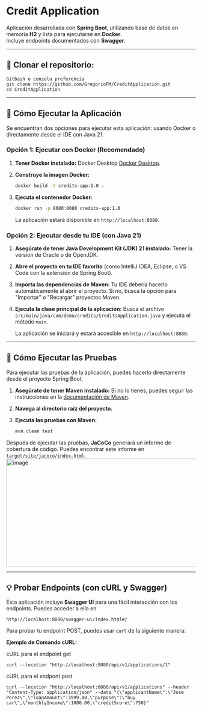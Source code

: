 # Credit Application

Aplicación desarrollada con **Spring Boot**, utilizando base de datos en memoria **H2** y lista para ejecutarse en **Docker**.  
Incluye endpoints documentados con **Swagger**.

---


## 🚀 Clonar el repositorio:
    Gitbash o consola preferencia
    git clone https://github.com/GregorioPM/CreditApplication.git
    cd CreditApplication
    
---
## 🚀 Cómo Ejecutar la Aplicación

Se encuentran dos opciones para ejecutar esta aplicación: usando Docker o directamente desde el IDE con Java 21.

### Opción 1: Ejecutar con Docker (Recomendado)

1.  **Tener Docker instalado:** Docker Desktop [Docker Desktop](https://www.docker.com/products/docker-desktop/).

2.  **Construye la imagen Docker:**
    ```bash
    docker build -t credits-app:1.0 .
    ```

3.  **Ejecuta el contenedor Docker:**
    ```bash
    docker run -p 8080:8080 credits-app:1.0
    ```
    La aplicación estará disponible en `http://localhost:8080`.

### Opción 2: Ejecutar desde tu IDE (con Java 21)

1.  **Asegúrate de tener Java Development Kit (JDK) 21 instalado:** Tener la version de Oracle o de OpenJDK.

2.  **Abre el proyecto en tu IDE favorito** (como IntelliJ IDEA, Eclipse, o VS Code con la extensión de Spring Boot).

3.  **Importa las dependencias de Maven:** Tu IDE debería hacerlo automáticamente al abrir el proyecto. Si no, busca la opción para "Importar" o "Recargar" proyectos Maven.

4.  **Ejecuta la clase principal de la aplicación:** Busca el archivo `src/main/java/com/demo/credits/CreditsApplication.java` y ejecuta el método `main`.

    La aplicación se iniciará y estará accesible en `http://localhost:8080`.

---

## 🧪 Cómo Ejecutar las Pruebas

Para ejecutar las pruebas de la aplicación, puedes hacerlo directamente desde el proyecto Spring Boot.

1.  **Asegúrate de tener Maven instalado:** Si no lo tienes, puedes seguir las instrucciones en la [documentación de Maven](https://maven.apache.org/install.html).

2.  **Navega al directorio raíz del proyecto.**

3.  **Ejecuta las pruebas con Maven:**
    ```bash
    mvn clean test
    ```
 Después de ejecutar las pruebas, **JaCoCo** generará un informe de cobertura de código. Puedes encontrar este informe en `target/site/jacoco/index.html`.
<img width="1610" height="287" alt="image" src="https://github.com/user-attachments/assets/8689d820-4f3d-4812-b82d-ccc5fbe03713" />

---

## 💡 Probar Endpoints (con cURL y Swagger)

Esta aplicación incluye **Swagger UI** para una fácil interacción con los endpoints. Puedes acceder a ella en 

```
http://localhost:8080/swagger-ui/index.html#/
```

Para probar tu endpoint POST, puedes usar `curl` de la siguiente manera:

**Ejemplo de Comando cURL:**


cURL para el endpoint get
```
curl --location "http://localhost:8080/api/v1/applications/1"
```

cURL para el endpont post

```
curl --location "http://localhost:8080/api/v1/applications" --header "Content-Type: application/json" --data "{\"applicantName\":\"Jose Perez\",\"loanAmount\":3999.00,\"purpose\":\"buy car\",\"monthlyIncome\":1000.00,\"creditScore\":750}"
```
